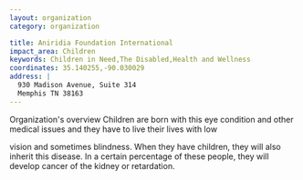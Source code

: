 ```yaml
---
layout: organization
category: organization

title: Aniridia Foundation International
impact_area: Children
keywords: Children in Need,The Disabled,Health and Wellness
coordinates: 35.140255,-90.030029
address: |
  930 Madison Avenue, Suite 314
  Memphis TN 38163
---
```

Organization's overview
Children are born with this eye condition and other medical issues and they have to live their lives with low

vision and sometimes blindness.  When they have children, they will also inherit this disease.  In a certain 
percentage of these people, they will develop cancer of the kidney or retardation.